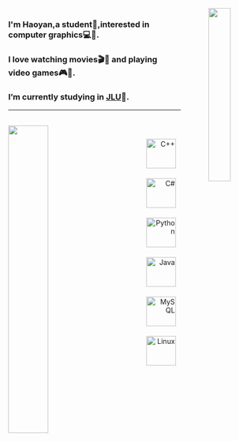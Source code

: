 <div align="center">
<img src="https://rishavanand.github.io/static/images/greetings.gif" align="right" style="width: 30%" />
</div>  
  

### <div align="left">I'm Haoyan,a student🐥,interested in computer graphics💻🌷.</div>  
### <div align="left">I love watching movies🎬🍿 and playing video games🎮👾. </div> 
### <div align="left">I’m currently studying in [JLU](https://ccst.jlu.edu.cn/)🔭.</div> 

---
<br/>  

<img src="https://github-readme-stats.vercel.app/api/top-langs/?username=IMHaoyan&hide_border=true&layout=compact" align="left" style="width: 40%" />
<br />

<div align="right">  
<img style="margin: 10px" src="https://profilinator.rishav.dev/skills-assets/cplusplus-original.svg" alt="C++" height="60" />  
<img style="margin: 10px" src="https://profilinator.rishav.dev/skills-assets/csharp-original.svg" alt="C#" height="60" />  
<img style="margin: 10px" src="https://profilinator.rishav.dev/skills-assets/python-original.svg" alt="Python" height="60" />  
</div>  
<div align="right">  
<img style="margin: 10px" src="https://profilinator.rishav.dev/skills-assets/java-original-wordmark.svg" alt="Java" height="60" />  
<img style="margin: 10px" src="https://profilinator.rishav.dev/skills-assets/mysql-original-wordmark.svg" alt="MySQL" height="60" />  
<img style="margin: 10px" src="https://profilinator.rishav.dev/skills-assets/linux-original.svg" alt="Linux" height="60" />  
</div>  


